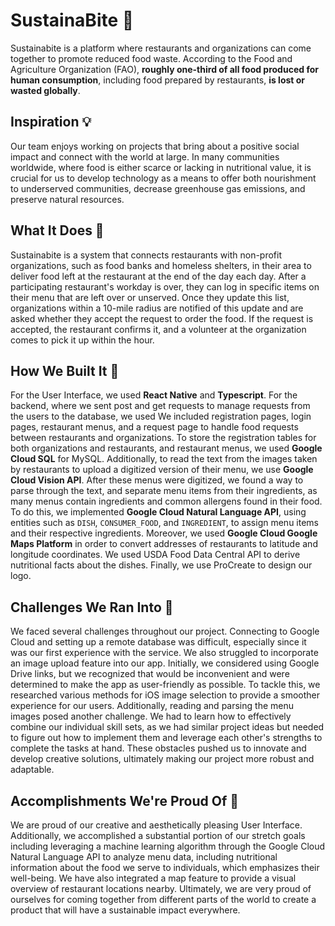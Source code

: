 # SustainaBite 🌽
Sustainabite is a platform where restaurants and organizations can come together to promote reduced food waste. According to the Food and Agriculture Organization (FAO), **roughly one-third of all food produced for human consumption**, including food prepared by restaurants, **is lost or wasted globally**.
## Inspiration 💡
Our team enjoys working on projects that bring about a positive social impact and connect with the world at large. In many communities worldwide, where food is either scarce or lacking in nutritional value, it is crucial for us to develop technology as a means to offer both nourishment to underserved communities, decrease greenhouse gas emissions, and preserve natural resources.
## What It Does 🤔
Sustainabite is a system that connects restaurants with non-profit organizations, such as food banks and homeless shelters, in their area to deliver food left at the restaurant at the end of the day each day. After a participating restaurant's workday is over, they can log in specific items on their menu that are left over or unserved. Once they update this list, organizations within a 10-mile radius are notified of this update and are asked whether they accept the request to order the food. If the request is accepted, the restaurant confirms it, and a volunteer at the organization comes to pick it up within the hour.
## How We Built It 🔨
For the User Interface, we used **React Native** and **Typescript**. For the backend, where we sent post and get requests to manage requests from the users to the database, we used We included registration pages, login pages, restaurant menus, and a request page to handle food requests between restaurants and organizations. To store the registration tables for both organizations and restaurants, and restaurant menus, we used **Google Cloud SQL** for MySQL. Additionally, to read the text from the images taken by restaurants to upload a digitized version of their menu, we use **Google Cloud Vision API**. After these menus were digitized, we found a way to parse through the text, and separate menu items from their ingredients, as many menus contain ingredients and common allergens found in their food. To do this, we implemented **Google Cloud Natural Language API**,  using entities such as `DISH`, `CONSUMER_FOOD`, and `INGREDIENT`, to assign menu items and their respective ingredients. Moreover, we used **Google Cloud Google Maps Platform** in order to convert addresses of restaurants to latitude and longitude coordinates. We used USDA Food Data Central API to derive nutritional facts about the dishes. Finally, we use ProCreate to design our logo.
## Challenges We Ran Into 🧩
We faced several challenges throughout our project. Connecting to Google Cloud and setting up a remote database was difficult, especially since it was our first experience with the service. We also struggled to incorporate an image upload feature into our app. Initially, we considered using Google Drive links, but we recognized that would be inconvenient and were determined to make the app as user-friendly as possible. To tackle this, we researched various methods for iOS image selection to provide a smoother experience for our users. Additionally, reading and parsing the menu images posed another challenge. We had to learn how to effectively combine our individual skill sets, as we had similar project ideas but needed to figure out how to implement them and leverage each other's strengths to complete the tasks at hand. These obstacles pushed us to innovate and develop creative solutions, ultimately making our project more robust and adaptable.
## Accomplishments We're Proud Of 👏
We are proud of our creative and aesthetically pleasing User Interface. Additionally, we accomplished a substantial portion of our stretch goals including leveraging a machine learning algorithm through the Google Cloud Natural Language API to analyze menu data, including nutritional information about the food we serve to individuals, which emphasizes their well-being. We have also integrated a map feature to provide a visual overview of restaurant locations nearby. Ultimately, we are very proud of ourselves for coming together from different parts of the world to create a product that will have a sustainable impact everywhere.